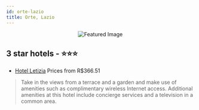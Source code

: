 ```yaml
---
id: orte-lazio
title: Orte, Lazio
---
```


<center><img src="https://i.travelapi.com/hotels/16000000/15980000/15976400/15976346/08789af0_z.jpg" alt="Featured Image" /></center>


##  3 star hotels - ⭐️⭐️⭐️

-    [Hotel Letizia](https://us.hurb.com/hotels/orte/hotel-letizia-JNP-JP112393?cmp=18055) Prices from R$366.51
   > Take in the views from a terrace and a garden and make use of amenities such as complimentary wireless Internet access. Additional amenities at this hotel include concierge services and a television in a common area.
